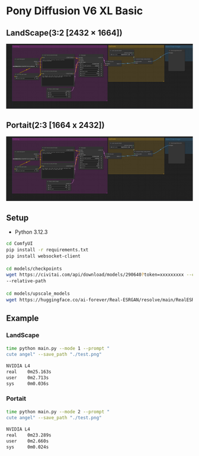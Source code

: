 # Pony Diffusion V6 XL Basic

## LandScape(3:2 [2432 × 1664])
![image](./landscape/workflow.png)

## Portait(2:3 [1664 x 2432])
![image](./portait/workflow.png)


## Setup
- Python 3.12.3
```bash
cd ComfyUI
pip install -r requirements.txt
pip install websocket-client

cd models/checkpoints
wget https://civitai.com/api/download/models/290640?token=xxxxxxxxx --content-disposition
--relative-path

cd models/upscale_models
wget https://huggingface.co/ai-forever/Real-ESRGAN/resolve/main/RealESRGAN_x2.pth
```

## Example
### LandScape
```bash
time python main.py --mode 1 --prompt "
cute angel" --save_path "./test.png"
```
```
NVIDIA L4
real    0m25.163s
user    0m2.713s
sys     0m0.036s
```
### Portait
```bash
time python main.py --mode 2 --prompt "
cute angel" --save_path "./test.png"
```
```
NVIDIA L4
real    0m23.289s
user    0m2.660s
sys     0m0.024s
```
